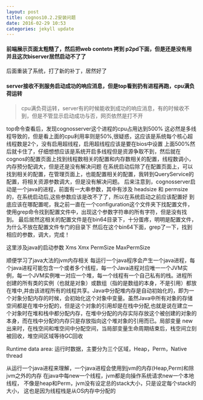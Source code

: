 ```yaml
---
layout: post
title: cognos10.2.2安装问题
date: 2016-02-29 10:53
categories: jekyll update
---
```


#### 前端展示页面太粗糙了，然后把web contetn 拷到 p2pd下面，但是还是没有用 并且这次biserver居然启动不了了

后面重装了系统，打了新的补丁，居然好了

#### server接收不到服务启动成功的响应消息，但是top看到扔有进程再跑，cpu满负荷运转
> cpu满负荷运转，server有的时候能收到成功的响应消息，有的时候收不到，但是不管显示启动成功与否，网页依然是打不开

top命令查看后，发现cognosserver这个进程的cpu占用达到500% 这必然是多线程导致的，但是看上面的cpu利用率则是50%,很疑惑，这应该是系统每个核心超线程数是2个，没有启用超线程，启用超线程应该是要在bios中设置
上面500%然后就卡住了，仔细想想应该是系统开启多线程但是资源争取不到，然后就在cognos的配置页面上找到线程数相关的配置和内存数相关的配置，线程数调小，内存预分配调大，但是还是没有解决问题
在系统启动后除了在配置页面上，可以找到相关的配置，在管理页面上，也能配置相关的配置，我转到QueryService的配置，将相关资源参数调大，但是没有解决问题。
后来注意到，cognosserver启动是一个java的进程，前面有一大串参数，其中有涉及 headsize 和 permsize的，在系统启动后,这些参数应该是改不了了，所以在系统启动之前应该配置好
到底应该在哪配置呢，我之前一直在一个configuration这个文件夹下找配置文件，使用grep命令找到配置文件中，出现这个参数字符串的所有字符，但是没有找到。
最后居然这相关的配置文件是在bin64目录下，十分蛋疼，明明是配置文件，为什么不放在配置文件专门的目录下
然后在这个bin64下面，grep了一下，找到相应的参数，调大，完成！

这里涉及java的启动参数 
Xms Xmx PermSize MaxPermSize

顺便学习了java大法的jvm内存相关
每运行一个java程序会产生一个java进程，每个java进程可能包含一个或者多个线程，每一个Java进程对应唯一一个JVM实例，每一个JVM实例唯一对应一个堆，每一个线程有一个自己私有的栈。进程所创建的所有类的实例（也就是对象）或数组（指的是数组的本身，不是引用）都放在堆中,并由该进程所有的线程共享。Java中分配堆内存是自动初始化的，即为一个对象分配内存的时候，会初始化这个对象中变量。虽然Java中所有对象的存储空间都是在堆中分配的，但是这个对象的引用却是在栈中分配,也就是说在建立一个对象时在堆和栈中都分配内存，在堆中分配的内存实际存放这个被创建的对象的本身，而在栈中分配的内存只是存放指向这个堆对象的引用而已。局部变量 new 出来时，在栈空间和堆空间中分配空间，当局部变量生命周期结束后，栈空间立刻被回收，堆空间区域等待GC回收

Runtime data area:
运行时数据，主要分为三个区域，Heap，Perm，Native thread

从运行一个java进程来理解，一个java进程会使用到jvm的内存(Heap,Perm)和除jvm之外的内存
在java中每new一个线程，jvm都是向操作系统请求new一个本地线程，
不像是heap和Perm，jvm没有设定总的stack大小，只是设定每个stack的大小，
这也是因为线程栈是从OS内存中分配的
